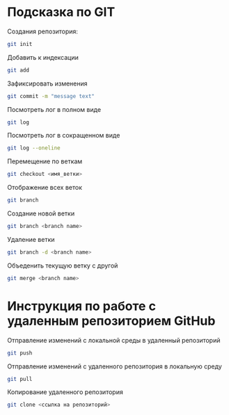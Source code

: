 # Подсказка по GIT

Создания репозитория:
```sh
git init
```
Добавить к индексации
```sh
git add
```
Зафиксировать изменения
```sh
git commit -m "message text"
```
Посмотреть лог в полном виде
```sh
git log
```
Посмотреть лог в сокращенном виде
```sh
git log --oneline
```
Перемещение по веткам
```sh
git checkout <имя_ветки>
```

Отображение всех веток
```sh
git branch
```

Создание новой ветки
```sh
git branch <branch name>
```

Удаление ветки
```sh
git branch -d <branch name>
```

Объеденить текущую ветку с другой
```sh
git merge <branch name>
```

# Инструкция по работе с удаленным репозиторием GitHub

Отправление изменений с локальной среды в удаленный репозиторий
```sh
git push
```

Отправление изменений с удаленного репозитория в локальную среду
```sh
git pull
```

Копирование удаленного репозитория
```sh
git clone <ссылка на репозиторий>
```
